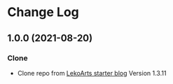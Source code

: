 # Change Log

## 1.0.0 (2021-08-20)

### Clone

- Clone repo from [LekoArts starter blog](https://github.com/LekoArts/gatsby-starter-minimal-blog) Version 1.3.11



